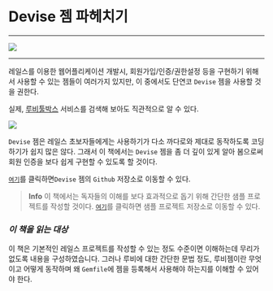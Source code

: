 # Devise 젬 파헤치기

---

![](https://camo.githubusercontent.com/b1c21cc10f2f94857dea5135fe55f2e4d451e028/68747470733a2f2f7261772e6769746875622e636f6d2f706c617461666f726d617465632f6465766973652f6d61737465722f6465766973652e706e67)

---


레일스를 이용한 웹어플리케이션 개발시, 회원가입/인증/권한설정 등을 구현하기 위해서 사용할 수 있는 젬들이 여러가지 있지만, 이 중에서도 단연코 `Devise` 젬을 사용할 것을 권한다.

실제, [루비툴박스](https://www.ruby-toolbox.com/categories/rails_authentication) 서비스를 검색해 보아도 직관적으로 알 수 있다.

![](http://i1373.photobucket.com/albums/ag392/rorlab/Photobucket%20Desktop%20-%20RORLAB/exploring_devise/2014-05-25_21-49-56_zps4843eb84.png)

`Devise` 젬은 레일스 초보자들에게는 사용하기가 다소 까다로와 제대로 동작하도록 코딩하기가 쉽지 많은 않다. 그래서 이 책에서는 `Devise` 젬을 좀 더 깊이 있게 알아 봄으로써 회원 인증을 보다 쉽게 구현할 수 있도록 할 것이다.

[`여기`](https://github.com/plataformatec/devise)를 클릭하면`Devise` 젬의 `Github` 저장소로 이동할 수 있다.

> **Info** 이 책에서는 독자들의 이해를 보다 효과적으로 돕기 위해  간단한 샘플 프로젝트를 작성할 것이다. [`여기`](https://github.com/luciuschoi/sample_project_for_devise)를   클릭하면 샘플 프로젝트 저장소로 이동할 수 있다.

### *이 책을 읽는 대상*

이 책은 기본적인 레일스 프로젝트를 작성할 수 있는 정도 수준이면 이해하는데 무리가 없도록 내용을 구성하였습니다. 그러나 루비에 대한 간단한 문법 정도, 루비젬이란 무엇이고 어떻게 동작하며 왜 `Gemfile`에 젬을 등록해서 사용해야 하는지를 이해할 수 있어야 한다.

